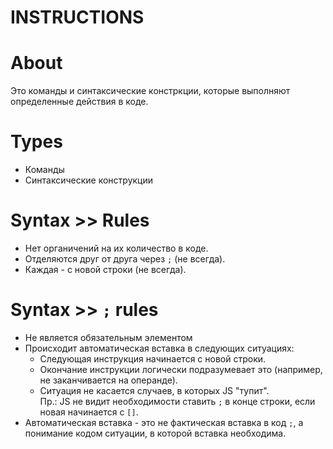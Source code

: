 # INSTRUCTIONS

# About
Это команды и синтаксические констркции, которые выполняют определенные действия в коде.

# Types
- Команды
- Синтаксические конструкции

# Syntax >> Rules
- Нет органичений на их количество в коде.
- Отделяются друг от друга через `;` (не всегда).
- Каждая - с новой строки (не всегда).

# Syntax >> `;` rules
- Не является обязательным элементом
- Происходит автоматическая вставка в следующих ситуациях:
  - Следующая инструкция начинается с новой строки.
  - Окончание инструкции логически подразумевает это (например, не заканчивается на операнде).
  - Ситуация не касается случаев, в которых JS "тупит".  
  Пр.: JS не видит необходимости ставить `;` в конце строки, если новая начинается с `[]`.
- Автоматическая вставка - это не фактическая вставка в код `;`, а понимание кодом ситуации, в которой вставка необходима.